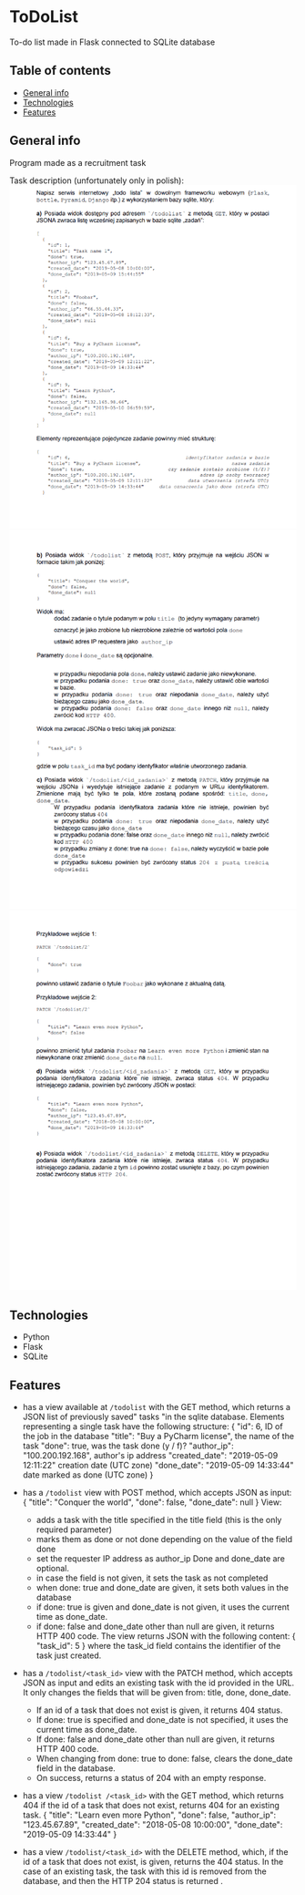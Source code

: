 # ToDoList
To-do list made in Flask connected to SQLite database

## Table of contents
* [General info](#general-info)
* [Technologies](#technologies)
* [Features](#features)

## General info
Program made as a recruitment task

Task description (unfortunately only in polish):
![Task description1](./img/task1.png)
![Task description2](./img/task2.png)
![Task description3](./img/task3.png)

## Technologies
* Python
* Flask
* SQLite

## Features
- has a view available at `/todolist` with the GET method, which returns a JSON list of previously saved" tasks "in the sqlite database.
Elements representing a single task have the following structure:
{
"id": 6, ID of the job in the database
"title": "Buy a PyCharm license", the name of the task
"done": true, was the task done (y / f)?
"author_ip": "100.200.192.168", author's ip address
"created_date": "2019-05-09 12:11:22" creation date (UTC zone)
"done_date": "2019-05-09 14:33:44" date marked as done (UTC zone)
}

- has a `/todolist` view with POST method, which accepts JSON as input:
{
"title": "Conquer the world",
"done": false,
"done_date": null
}
View:
  - adds a task with the title specified in the title field (this is the only required parameter)
  - marks them as done or not done depending on the value of the field done
  - set the requester IP address as author_ip
    Done and done_date are optional.
  - in case the field is not given, it sets the task as not completed
  - when done: true and done_date are given, it sets both values in the database
  - if done: true is given and done_date is not given, it uses the current time as done_date.
  - if done: false and done_date other than null are given, it returns HTTP 400 code.
The view returns JSON with the following content:
{
"task_id": 5
}
where the task_id field contains the identifier of the task just created.

- has a `/todolist/<task_id>` view with the PATCH method, which accepts JSON as input and edits an existing task with the id provided in the URL.
It only changes the fields that will be given from: title, done, done_date.
  - If an id of a task that does not exist is given, it returns 404 status.
  - If done: true is specified and done_date is not specified, it uses the current time as done_date.
  - If done: false and done_date other than null are given, it returns HTTP 400 code.
  - When changing from done: true to done: false, clears the done_date field in the database.
  - On success, returns a status of 204 with an empty response.
  

- has a view `/todolist /<task_id>` with the GET method, which returns 404 if the id of a task that does not exist, returns 404 for an existing task.
{
"title": "Learn even more Python",
"done": false,
"author_ip": "123.45.67.89",
"created_date": "2018-05-08 10:00:00",
"done_date": "2019-05-09 14:33:44"
}

- has a view `/todolist/<task_id>` with the DELETE method, which, if the id of a task that does not exist, is given, returns the 404 status. In the case of an existing task, the task with this id is removed from the database, and then the HTTP 204 status is returned .
